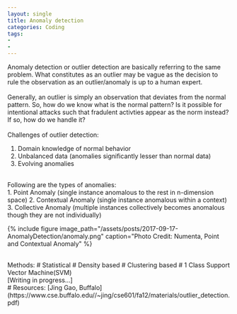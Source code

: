 ```yaml
---
layout: single
title: Anomaly detection
categories: Coding
tags: 
- 
- 
---
```


Anomaly detection or outlier detection are basically referring to the same problem. What constitutes as an outlier may be vague as the
decision to rule the observation as an outlier/anomaly is up to a human expert.
<br /><br />
Generally, an outlier is simply an observation that deviates from the normal pattern. So, how do we know what is the normal pattern? Is it
possible for intentional attacks such that fradulent activties appear as the norm instead? If so, how do we handle it?
<br /><br />
Challenges of outlier detection: <br />
1. Domain knowledge of normal behavior
2. Unbalanced data (anomalies significantly lesser than normal data)
3. Evolving anomalies

<br />
Following are the types of anomalies: <br />
1. Point Anomaly (single instance anomalous to the rest in n-dimension space)
2. Contextual Anomaly (single instance anomalous within a context)
3. Collective Anomaly (multiple instances collectively becomes anomalous though they are not individually)

{% include figure image_path="/assets/posts/2017-09-17-AnomalyDetection/anomaly.png" caption="Photo Credit: Numenta, Point and Contextual Anomaly" %} 

<br />
Methods:
# Statistical
# Density based 
# Clustering based
# 1 Class Support Vector Machine(SVM)

<br />
[Writing in progress...]
<br />
# Resources:
[Jing Gao, Buffalo](https://www.cse.buffalo.edu//~jing/cse601/fa12/materials/outlier_detection.pdf)
